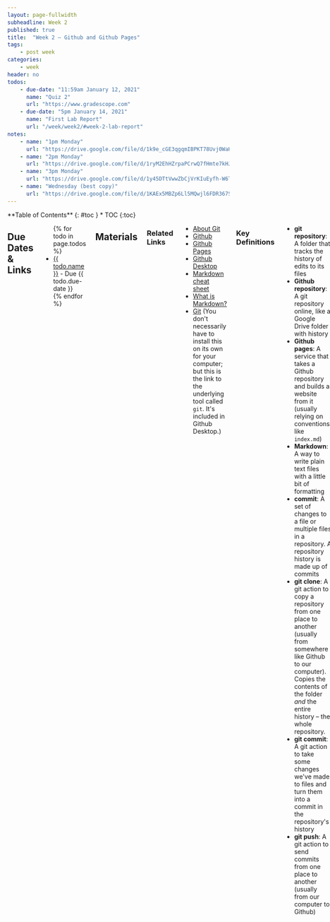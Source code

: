 ```yaml
---
layout: page-fullwidth
subheadline: Week 2
published: true
title:  "Week 2 – Github and Github Pages"
tags:
    - post week
categories:
    - week
header: no
todos:
    - due-date: "11:59am January 12, 2021"
      name: "Quiz 2"
      url: "https://www.gradescope.com"
    - due-date: "5pm January 14, 2021"
      name: "First Lab Report"
      url: "/week/week2/#week-2-lab-report"
notes:
    - name: "1pm Monday"
      url: "https://drive.google.com/file/d/1k9e_cGE3qgqmIBPKT78Uvj0WaHbYq5eY"
    - name: "2pm Monday"
      url: "https://drive.google.com/file/d/1ryM2EhHZrpaPCrwQ7fHmte7kHJB5q32N"
    - name: "3pm Monday"
      url: "https://drive.google.com/file/d/1y45DTtVwwZbCjVrKIuEyfh-W6Tzx16Cu"
    - name: "Wednesday (best copy)"
      url: "https://drive.google.com/file/d/1KAEx5MBZp6Ll5MQwjl6FDR367So8I9Lz"
---
```


<div class="row">
<div class="medium-4 medium-push-8 columns" markdown="1">
<div class="panel radius fixed-toc"  data-options="sticky_on:large" markdown="1">
**Table of Contents**
{: #toc }
*  TOC
{:toc}
</div>
</div><!-- /.medium-4.columns -->

<div class="medium-8 medium-pull-4 columns" markdown="1">

## Due Dates & Links

<ul>
{% for todo in page.todos %}
<li><a href="{{ todo.url }}">{{ todo.name }}</a> - Due {{ todo.due-date }}</li>
{% endfor %}
</ul>

## Materials

### Related Links

- [About Git](https://docs.github.com/en/get-started/using-git/about-git)
- [Github](https://github.com/)
- [Github Pages](https://pages.github.com/)
- [Github Desktop](https://desktop.github.com/)
- [Markdown cheat sheet](https://commonmark.org/help/)
- [What is Markdown?](https://www.markdownguide.org/getting-started/)
- [Git](https://git-scm.com/) (You don't necessarily have to install this on its own for your computer; but this is the link to the underlying tool called `git`. It's included in Github Desktop.)

### Key Definitions

- **git repository**: A folder that tracks the history of edits to its files
- **Github repository**: A git repository online, like a Google Drive folder with history
- **Github pages**: A service that takes a Github repository and builds a
website from it (usually relying on conventions, like `index.md`)
- **Markdown**: A way to write plain text files with a little bit of formatting
- **commit**: A set of changes to a file or multiple files in a repository. A
repository history is made up of commits
- **git clone**: A git action to copy a repository from one place to another
(usually from somewhere like Github to our computer). Copies the contents of the
folder _and_ the entire history – the whole repository.
- **git commit**: A git action to take some changes we've made to files and
turn them into a commit in the repository's history
- **git push**: A git action to send commits from one place to another (usually
from our computer to Github)


### Notes from Class

{% for note in page.notes %}
<a href="{{ note.url }}">{{ note.name }}</a>
<iframe src="{{ note.url }}/preview" width="640" height="480" allow="autoplay"></iframe>
{% endfor %}


## Lab Tasks

**As usual, we provide the lab tasks ahead of time, but they might change or
update before lab starts; these aren't guaranteed to be in their final version
until lab starts at 1pm on Wednesday.**

In this lab you'll make a professional website for yourself where you can post
your lab reports for the course. Please contact the instructor
(`jpolitz@eng.ucsd.edu`) if for personal privacy or security reasons you do not
want to publish a public web site, even under a pseudonym.

### Motivation

Having a professional portfolio website for yourself can be useful in many, many
ways. It's a useful URL to put at the top of your resume/CV where potential
employers can learn more about you.  Lots of great work in CS is published only on
someone's personal page, or is at least most accessible there.  Most CS faculty
have such a page ([just](https://roseyu.com/) [a
few](https://cseweb.ucsd.edu/~tzli/) [examples](http://kvaccaro.com/) [from
new](https://web.engr.oregonstate.edu/~jensenca/OSU_ENGR/index.html) CSE
faculty), for example.

Also, journaling and logging what you've learned is a powerful tool. Writing
down what we've done and how we've done it, for an audience (real or imagined)
other than ourselves, forces us to confront lingering misconceptions and cements
what we learned in our memories. It's also simply useful to refresh your memory
later!

For these reasons, we'll spend this lab creating a personal page, and then
learning to write a blog post about what we learned in week 1.
### git, Github, and Github Pages

Github ([https://www.github.com](github.com)) is a web service for storing and
sharing code, along with a huge number of services surrounding that code. It
uses a tool and protocol called `git` [https://git-scm.com/](git) to store and
retrieve that code. Github Pages
[https://pages.github.com/](https://pages.github.com/) is one of the services
Github provides for publishing personal and project websites from your Github
account.

This lab is a basic introduction to all of these. We will learn to use them in
more detail as the quarter goes on; learning all that git, Github, or Github
Pages has to offer could take months of practice!

### Creating a Website with Github Pages

#### Make a Github Account

Go to [https://www.github.com](https://www.github.com) and create an account:

![](/images/github-signup.png)

(If you already have an account, you choose if you want to use it or create a
new one for this course).

You can choose any username you like for the account; it doesn't have to be
related to your legal or preferred name, though it can be and often is. Some
people choose names related to their name, like me (my Github account is
[jpolitz](https://github.com/jpolitz)). Others choose more abstract or whimsical
names for their accounts, just like usernames on any other service. Feel free to
do whatever feels right to you, and in any event, you can always [change it
later](https://docs.github.com/en/account-and-profile/setting-up-and-managing-your-github-user-account/managing-user-account-settings/changing-your-github-username).


#### Create a Repository

Once you've created your account, we are going to _create a new repository_ on
Github. A _repository_ is a folder or directory with an associated history of
changes that were made to the files within it. In this sense, a repository on
Github has some similarities to a folder in Google Drive; the differences are
mainly in the level of control we get in managing that history of changes.

![](/images/new-repository.png)

Name the repository `cse15l-lab-reports` (in my screenshot it looks like the
name is taken because I made it before taking the screenshot; it will be green
and OK for you). Leave the other settings as they are, and click "Create
Repository" at the bottom.

![](/images/create-repository.png)

You should see a screen like this (but with your username):

![](/images/new-repository-screen.png)

Click the "Create a new file" link (small, in blue, beneath the "Set up in
Desktop" button). Make a new file called `index.md`, and put some text in it
(whatever you like).

![](/images/hello-world-pages.png)

Scroll down to the bottom of the page and click "Commit changes". You should see
a view of your repository that now lists a file called `index.md`.

You have a public Github repository with some text in it! You can copy the link
from your browser and paste it into the group chat for your lab group; you
should all be able to see one anothers' repository pages.

#### Making a Pages Site

Next, click on "Settings" at the top of your repository, and then choose the
"Pages" option in the sidebar:

![](/images/settings-repo-button.png)

![](/images/pages-button.png)

Choose `main` as the source for Github Pages, and click "Save".

![](/images/github-pages-branch.png)

You'll see a message that says “Your site is ready to be published at `<url
here>`.” Click the link that's shown there; at first it will say the page isn't
found. Wait a few minutes, then refresh the page. It can take 2-5 minutes for
this step, so give it a few refreshes. Then you should see the text you wrote
show up on a page like this:

![](/images/hello-world-page-load.png)

**Write down in notes** – everyone should be able to screenshot their page
showing the text they wrote in their `index.md`.

**Write down in notes** – Conduct the following experiment:

Note that in addition to seeing your file at, e.g,
[https://jpolitz.github.io/cse-15l-lab-report/](https://jpolitz.github.io/cse-15l-lab-report/),
you can also see it with `index.html` added to the end of the URL:
[https://jpolitz.github.io/cse-15l-lab-report/index.html](https://jpolitz.github.io/cse-15l-lab-report/index.html)
(Try it!).  Add another file to your repository with any name you choose, but
end it in the extension `.md`. Can you use this idea to see that file?

Write down what you think is happening when you commit a new file.

#### Editing Markdown

The `.md` extension stands for "Markdown," which is a particular text format
used for writing. There are many good documents on the web. A good cheat sheet
and explainer are here:

- [Cheat sheet](https://commonmark.org/help/)
- [What is Markdown?](https://www.markdownguide.org/getting-started/)

Skim both of those documents, then try to use some of the elements described in
the cheat sheet in your `index.md` file. How do some of the different formatting
options show up when you use them? Are any surprising?

**Write down in notes** – Try all of the formatting in the “Basic Syntax” part
of the markdown cheat sheet above; everyone should screenshot their page that
uses all of these.

You should now have:

- A repository with at least two files (`index.md` and another one you made up)
- In one of those files, a use of each kind of basic Markdown syntax
- A page that shows the rendered version of your Markdown text at a public URL

**Congratulations** – you now know how to make a (simple), public-facing website
with basic formatting! You can share the link to your page with anyone in the
world with an internet connection, and they can see your page.

(Fun fact: [the page you are
reading](https://github.com/ucsd-cse15l-w22/ucsd-cse15l-w22.github.io/blob/main/_posts/weeks/2022-01-10-week2.md)
is written in Markdown and uses Github Pages!)

### Editing Offline

So far, we've suggested that you make all your edits in your web browser using
Github's tools for creating new files and editing existing ones. However, this
is a remarkably inefficient workflow, because each edit can take a few minutes
to show up. Much better would be to use an offline tool, like Visual Studio Code
or another editor, that can give better quick feedback as you work.

To edit offline, we need to be able to (a) download the repository to our
computer, (b) edit the files, and (c) upload the changes back to Github. Github
will re-render all of the Markdown into nice web pages for us each time we
re-upload.

#### Cloning with Github Desktop

There are many ways to download the code from your repository and upload
changes. We will use [Github Desktop](https://desktop.github.com/) to do this
today, and see other options in the future. Even if you have some other
preferred way to do this that you've used before, please do follow the tutorial!
You may learn something new and useful.

Download the [Desktop Client](https://desktop.github.com/) for Github. Install
it, and log in with your Github account. The startup page should look something
like this:

![](/images/github-desktop.png)

Then, you can get the code from your repository in one of several ways:

- On the repository page, there is a `<> Code` button; you can click on that and
choose “Open with Github Desktop”
- From Github Desktop, you can choose “Clone a Repository from the Internet” and
then choose your repository

You'll see a message about cloning, and then see this page:

![](/images/github-after-clone.png)

One thing that I often find a little surprising about this page is that it
doesn't list any files – `index.md` is nowhere to be found here! This is because
Github Desktop (and the underlying tool, `git`) are all about tracking and
recording _changes_; we won't see much in this interface until we make some
edits or new files.

#### Editing (Markdown) in VSCode

A good way to make edits is to use the convenient “Open in Visual Studio
Code” button. This will open a VSCode window in the directory you just cloned.
If you click it, you should see a fresh window like this:

![](/images/vscode-pages-open.png)

Here's where VSCode comes in handy – open one of the files and look in the _top
right corner_ of the window. There should be a few little symbols, one that
looks like two panels with a magnifying glass over the right panel

![](/images/preview-buttons.png)

Click it, and a live-updating preview of the rendered Markdown will appear!

![](/images/live-formatting.png)

How cool! Make a few edits here; add some text, try out the live formatting.
Then make sure to save the file.

#### Pushing Changes Back

Go back to the Github Desktop window. Now you should see something like this:

![](/images/github-desktop-diff.png)

This view is called a **diff**, and it's showing a summary of what changed. In
red, with `-` signs next to them, are lines that I _removed_ from the file. In
green, with `+` signs next to them, are lines that I _added_ to the file. This
is for us to review before we do two further steps:

- **commit** the changes to save them to our local copy of the repository
- **push** the changes to save them to the remote copy of the repository

If you're happy with your updates, click "Commit to `main`". Above that button
there's also a box where you can write a short message for your own bookkeeping
about why you made this change; in this case you might write “trying out
formatting” or similar.

In this case (_unlike_ in the Github interface in your browser) this commit
action _only_ makes changes on your computer's copy of the repository. If you
opened up Github right at this moment (someone in the group should!) you will
see that these changes are not shown on Github yet.

A separate step takes our committed changes and **push**es them to Github to
store them in the remote repository. You'll see a message prompting you to do
this on the right-hand side in Github Desktop:

![](/images/push-message.png)

This message uses the term **origin** to refer to the remote repository. After
clicking this, you can verify that the changes did in fact show up when you view
your repository's code on Github. Shortly, you should also see your web page
update with the newly-written or changed text.

**Write in notes** – brainstorm: what are some reasons why it be useful that the
act of **commit**ing changes and the act of **push**ing them are in separate
steps?


### Setting Up a Web Page

For your lab report (see below) there are a few key features we need to make
sure we practice. Work with your group to figure some of these out.

#### Including Screenshots

One important part of setting up lab reports in this class will be including
_screenshots_ of your work on the page, which means:

1. Taking and saving the screenshot
2. Adding the image to the repository
3. Adding the right Markdown to include the image

Get your first lab report started by making a new file called
`lab-report-1-week-2.md`. Then, find an image on your computer, like a
screenshot from last week's lab, maybe, or a new screenshot you take now. Copy
or move that image file into your repository that you have open in VScode (you
can drag and drop it into the file explorer).

Then, add an image tag (use the Markdown cheat sheet!) to refer to that image in
`lab-report-1-week-2.md`. Commit the changes to that file along with the image,
and push to Github. Verify that you can see the image in the published version
of your site.

**Write down in notes**: Make sure everyone can include a screenshot image on
their Github pages site. You need it for the lab report!

#### Adding Links

One thing that's helpful on pages like yours is to have links between pages. Add
a link to the index page of your site that points to your lab report page. Which
of the following styles works?

- `[Lab Report 1](lab-report-1-week-2.html)`
- `[Lab Report 1](https://<your-username>.github.io/<your-lab-reports-repo>/lab-report-1-week-2.html)`

**Write down in notes**: What do you think the difference is between these two
styles of creating a link?  Do they have any differences in what happens with
them in the Markdown preview?

#### Having Fun – Themes

Feel free to get creative with your page. Github has [free themes you can
use](https://docs.github.com/en/pages/getting-started-with-github-pages/adding-a-theme-to-your-github-pages-site-with-the-theme-chooser).

You can also read more about
[Jekyll](https://docs.github.com/en/pages/setting-up-a-github-pages-site-with-jekyll/about-github-pages-and-jekyll),
a tool Github Pages uses to turn your markdown files into web pages.

Concretely, during your lab time, make sure to try at least one theme (you can
always disable it later).

In general, if you want, feel free to do as much styling, editing, theming, etc
as you want with your page – it's yours! We'll just have specific requirements
for what you do for lab reports.

If you have extra time, feel free to spend it writing your lab report.

## Week 2 Lab Report

Before Friday, January 14, you'll submit a _lab report_ by writing a blog post
like we just described. The topic will be remote access.

You will write a tutorial for incoming 15L students (and your future self!)
about how to log into a course-specific account on `ieng6`. Your post should
include the steps you took, along with screenshots of what each step looked
like. You're free to use the screenshots you took for lab 1, or new ones.
Complete any steps you didn't complete in your group on your own.

Overall, make sure you have at least 6 screenshots, one for each of the steps
below (though more is useful, remember that this will help out your future
self). For each step include 2-3 sentences or bullet points describing what you
did.

- Installing VScode
- Remotely Connecting
- Trying Some Commands
- Moving Files with `scp`
- Setting an SSH Key
- Optimizing Remote Running

You should complete the writing **on your own**. Feel free to ask anyone (staff
or other students are fine!) for help if you're struggling to get remote access
set up, understand commands, get your writing to show up on Github Pages, etc.
But do not get help from anyone on authoring the report itself – the writing and
screenshots **must** be your own.

You will upload your submission by giving a link to your web page in the Lab 1
Report – Week 2 assignment on Gradescope.



</div>